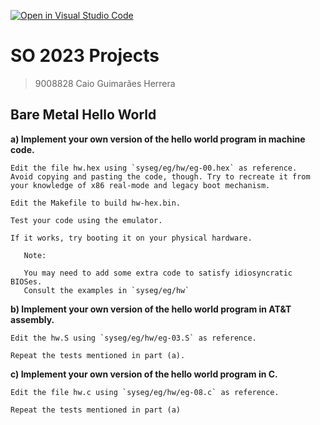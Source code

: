 [![Open in Visual Studio Code](https://classroom.github.com/assets/open-in-vscode-718a45dd9cf7e7f842a935f5ebbe5719a5e09af4491e668f4dbf3b35d5cca122.svg)](https://classroom.github.com/online_ide?assignment_repo_id=10954576&assignment_repo_type=AssignmentRepo)
# SO 2023 Projects
> 9008828 Caio Guimarães Herrera

## Bare Metal Hello World
**a) Implement your own version of the hello world program in machine code.**

    Edit the file hw.hex using `syseg/eg/hw/eg-00.hex` as reference.
    Avoid copying and pasting the code, though. Try to recreate it from
    your knowledge of x86 real-mode and legacy boot mechanism.

    Edit the Makefile to build hw-hex.bin.

    Test your code using the emulator.

    If it works, try booting it on your physical hardware.

       Note:

       You may need to add some extra code to satisfy idiosyncratic BIOSes.
       Consult the examples in `syseg/eg/hw`

**b) Implement your own version of the hello world program in AT&T assembly.**

    Edit the hw.S using `syseg/eg/hw/eg-03.S` as reference.

    Repeat the tests mentioned in part (a).

**c) Implement your own version of the hello world program in C.**

    Edit the file hw.c using `syseg/eg/hw/eg-08.c` as reference.

    Repeat the tests mentioned in part (a)	

